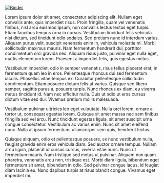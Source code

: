 [![Binder](https://mybinder.org/badge_logo.svg)](https://mybinder.org/v2/gh/IgnasiLucas/Olimp/soca)

Lorem ipsum dolor sit amet, consectetur adipiscing elit. Nullam eget convallis ante, quis imperdiet risus. Proin fringilla, quam vel venenatis finibus, nisl arcu euismod ipsum, non convallis lectus lectus eget turpis. Etiam faucibus tempus urna in cursus. Vestibulum tincidunt felis vehicula nisi dictum, sed tincidunt odio sodales. Sed pretium nunc id interdum varius. Aliquam purus velit, suscipit venenatis enim in, vehicula molestie mi. Morbi sollicitudin maximus mauris. Nam fermentum hendrerit dui, porttitor condimentum orci gravida nec. Aliquam risus justo, pulvinar eget nulla eget, mattis elementum lorem. Praesent a imperdiet felis, quis egestas metus.

Vestibulum imperdiet, odio in semper venenatis, risus tellus placerat erat, in fermentum quam leo in eros. Pellentesque rhoncus dui sed fermentum iaculis. Phasellus vitae tempus ex. Curabitur pellentesque sollicitudin condimentum. Etiam posuere dictum felis at varius. Quisque sed libero semper, sagittis purus a, posuere turpis. Nunc rhoncus ex diam, eu viverra metus tincidunt id. Nam nec efficitur nulla. Duis ut odio ut eros cursus dictum vitae sed dui. Vivamus pretium mollis malesuada.

Vestibulum pulvinar ultricies leo eget vulputate. Nulla orci lorem, ornare a tortor ut, consequat egestas lorem. Quisque sit amet massa nec sem finibus fringilla sed vel arcu. Nunc tincidunt egestas ligula, sit amet suscipit urna congue consectetur. Vestibulum ac varius enim. Nunc sit amet eleifend nunc. Nulla at ipsum fermentum, ullamcorper sem quis, hendrerit lectus.

Quisque aliquam, odio et pellentesque posuere, ex nunc vestibulum nulla, feugiat gravida enim eros vehicula diam. Sed auctor ornare tempus. Nullam arcu ligula, placerat id cursus cursus, viverra vitae nunc. Nunc ut fermentum mauris. Nam tristique sed metus ut pulvinar. Aliquam non quam pharetra, venenatis arcu non, tristique est. Morbi diam ligula, bibendum eget fermentum sit amet, bibendum in odio. Sed pulvinar congue lacus, id feugiat diam lacinia eu. Nunc dapibus turpis at risus blandit congue. Vivamus eget imperdiet mi. 
